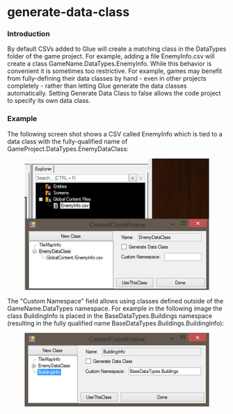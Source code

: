 # generate-data-class

### Introduction

By default CSVs added to Glue will create a matching class in the DataTypes folder of the game project. For example, adding a file EnemyInfo.csv will create a class GameName.DataTypes.EnemyInfo. While this behavior is convenient it is sometimes too restrictive. For example, games may benefit from fully-defining their data classes by hand - even in other projects completely - rather than letting Glue generate the data classes automatically. Setting Generate Data Class to false allows the code project to specify its own data class.

### Example

The following screen shot shows a CSV called EnemyInfo which is tied to a data class with the fully-qualified name of GameProject.DataTypes.EnemyDataClass:

<figure><img src="../../../../media/migrated_media-GenerateDataClassFalse.PNG" alt=""><figcaption></figcaption></figure>

&#x20;The "Custom Namespace" field allows using classes defined outside of the GameName.DataTypes namespace. For example in the following image the class BuildingInfo is placed in the BaseDataTypes.Buildings namespace (resulting in the fully qualified name BaseDataTypes.Buildings.BuildingInfo):&#x20;

<figure><img src="../../../../media/migrated_media-CustomNamespace.PNG" alt=""><figcaption></figcaption></figure>
